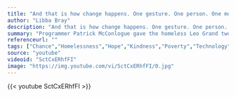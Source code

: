 ```yaml
---
title: "And that is how change happens. One gesture. One person. One moment at a time."
author: "Libba Bray"
description: "And that is how change happens. One gesture. One person. One moment at a time. - Libba Bray quotes from GetInspired365.com"
summary: "Programmer Patrick McConlogue gave the homeless Leo Grand two options – 'Either I give you $100 right now that you can spend in any way you want. Or, I will come back with a latpop and teach you how to code.' Leo went for option number two, and this is his inspiring story on what happened next."
referenceurl: ""
tags: ["Chance","Homelessness","Hope","Kindness","Poverty","Technology",]
source: "youtube"
videoid: "SctCxERhfFI"
image: "https://img.youtube.com/vi/SctCxERhfFI/0.jpg"
---
```


{{< youtube SctCxERhfFI >}}
